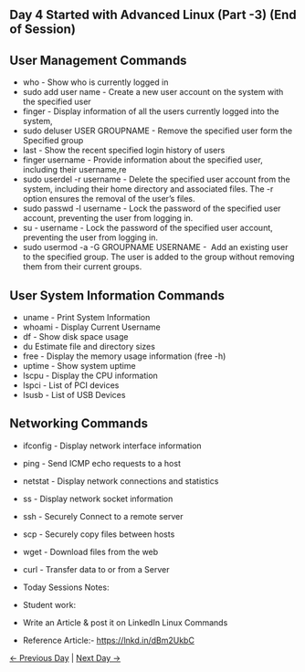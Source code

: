 ##   Day 4 Started with Advanced Linux (Part -3) (End of Session)

## User Management Commands

   - who - Show who is currently logged in
   - sudo add user name - Create a new user account on the system with the specified user
   - finger - Display information of all the users currently logged into the system, 
   - sudo deluser USER GROUPNAME - Remove the specified user form the Specified group
   - last - Show the recent specified login history of users
   - finger username - Provide information about the specified user, including their username,re
   - sudo userdel -r username - Delete the specified user account from the system, including their home directory and associated files. The -r option ensures the removal of the user’s files.
   - sudo passwd -l username - Lock the password of the specified user account, preventing the user from logging in.
   - su - username - Lock the password of the specified user account, preventing the user from logging in.
   - sudo usermod -a -G GROUPNAME USERNAME -  Add an existing user to the specified group. The user is added to the group without removing them from their current groups.

## User System Information Commands

   - uname - Print System Information 
   - whoami - Display Current Username
   - df - Show disk space usage 
   - du Estimate file and directory sizes 
   - free - Display the memory usage information (free -h)
   - uptime - Show system uptime 
   - lscpu - Display the CPU information
   - lspci - List of PCI devices
   - lsusb - List of USB Devices

## Networking Commands

   - ifconfig - Display network interface information
   - ping - Send ICMP echo requests to a host
   - netstat - Display network connections and statistics
   - ss - Display network socket information
   - ssh - Securely Connect to a remote server
   - scp - Securely copy files between hosts 
   - wget - Download files from the web 
   - curl - Transfer data to or from a Server 

  - Today Sessions Notes:


  - Student work:
  - Write an Article & post it on LinkedIn Linux Commands
  - Reference Article:- https://lnkd.in/dBm2UkbC
 
[← Previous Day](../day03/README.md) | [Next Day →](../day05/README.md)
